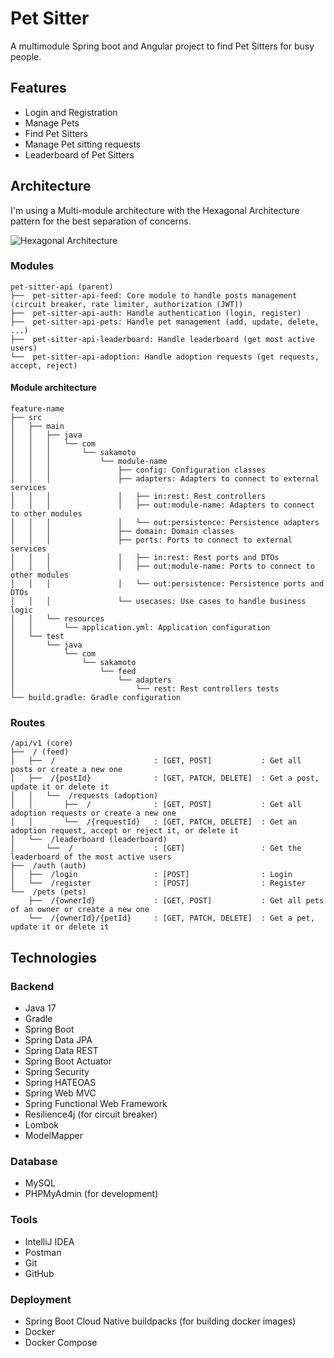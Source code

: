 # Pet Sitter

A multimodule Spring boot and Angular project to find Pet Sitters for busy people.

## Features

* Login and Registration
* Manage Pets
* Find Pet Sitters
* Manage Pet sitting requests
* Leaderboard of Pet Sitters

## Architecture

I'm using a Multi-module architecture with the Hexagonal Architecture pattern for the best separation of concerns.

![Hexagonal Architecture](https://reflectoring.io/images/posts/spring-hexagonal/hexagonal-architecture_hu6764515d7030d45af6f7f498c79e292b_50897_956x0_resize_box_3.png)

### Modules
 
    pet-sitter-api (parent)
    ├──  pet-sitter-api-feed: Core module to handle posts management (circuit breaker, rate limiter, authorization (JWT))
    ├──  pet-sitter-api-auth: Handle authentication (login, register)
    ├──  pet-sitter-api-pets: Handle pet management (add, update, delete, ...)
    ├──  pet-sitter-api-leaderboard: Handle leaderboard (get most active users)
    └──  pet-sitter-api-adoption: Handle adoption requests (get requests, accept, reject)

#### Module architecture

    feature-name
    ├── src
    │   ├── main
    │   │   ├── java
    │   │   │   └── com
    │   │   │       └── sakamoto
    │   │   │           └── module-name
    │   │   │               ├── config: Configuration classes
    │   │   │               ├── adapters: Adapters to connect to external services
    │   │   │               │   ├── in:rest: Rest controllers
    │   │   │               │   ├── out:module-name: Adapters to connect to other modules
    │   │   │               │   └── out:persistence: Persistence adapters
    │   │   │               ├── domain: Domain classes
    │   │   │               ├── ports: Ports to connect to external services
    │   │   │               │   ├── in:rest: Rest ports and DTOs
    │   │   │               │   ├── out:module-name: Ports to connect to other modules
    │   │   │               │   └── out:persistence: Persistence ports and DTOs
    │   │   │               └── usecases: Use cases to handle business logic
    │   │   └── resources
    │   │       └── application.yml: Application configuration
    │   └── test
    │       └── java
    │           └── com
    │               └── sakamoto
    │                   └── feed
    │                       └── adapters
    │                           └── rest: Rest controllers tests
    └── build.gradle: Gradle configuration


### Routes

    /api/v1 (core)
    ├──  / (feed)
    │   ├──  /                      : [GET, POST]           : Get all posts or create a new one
    │   ├──  /{postId}              : [GET, PATCH, DELETE]  : Get a post, update it or delete it
    │   │   └──  /requests (adoption)
    │   │       ├──  /              : [GET, POST]           : Get all adoption requests or create a new one
    │   │       └──  /{requestId}   : [GET, PATCH, DELETE]  : Get an adoption request, accept or reject it, or delete it
    │   └──  /leaderboard (leaderboard)
    │       └──  /                  : [GET]                 : Get the leaderboard of the most active users
    ├──  /auth (auth)
    │   ├──  /login                 : [POST]                : Login
    │   └──  /register              : [POST]                : Register
    └──  /pets (pets)
        ├──  /{ownerId}             : [GET, POST]           : Get all pets of an owner or create a new one
        └──  /{ownerId}/{petId}     : [GET, PATCH, DELETE]  : Get a pet, update it or delete it

## Technologies

### Backend

- Java 17
- Gradle
- Spring Boot
- Spring Data JPA
- Spring Data REST
- Spring Boot Actuator
- Spring Security
- Spring HATEOAS
- Spring Web MVC
- Spring Functional Web Framework
- Resilience4j (for circuit breaker)
- Lombok
- ModelMapper

### Database

- MySQL
- PHPMyAdmin (for development)

### Tools

- IntelliJ IDEA
- Postman
- Git
- GitHub

### Deployment

- Spring Boot Cloud Native buildpacks (for building docker images)
- Docker
- Docker Compose